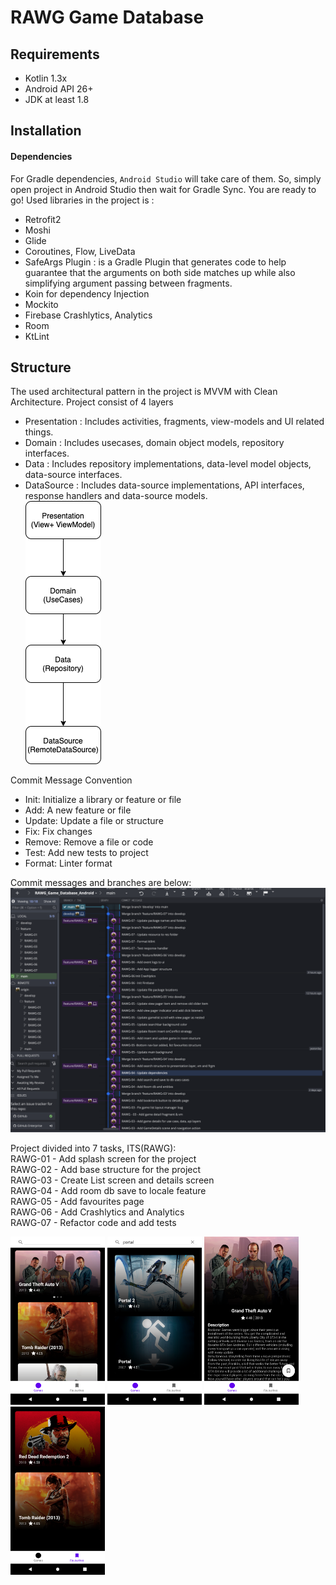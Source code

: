 # RAWG Game Database

## Requirements
- Kotlin 1.3x
- Android API 26+
- JDK at least 1.8

## Installation

#### Dependencies
For Gradle dependencies, `Android Studio` will take care of them. So, simply open project in Android Studio then wait
for Gradle Sync. You are ready to go! Used libraries in the project is :  

- Retrofit2  
- Moshi  
- Glide  
- Coroutines, Flow, LiveData
- SafeArgs Plugin : is a Gradle Plugin that generates code to help guarantee that the arguments on both side matches up while also simplifying argument passing between fragments.
- Koin for dependency Injection
- Mockito
- Firebase Crashlytics, Analytics
- Room
- KtLint

## Structure  
The used architectural pattern in the project is MVVM with Clean Architecture. Project consist of 4 layers   
- Presentation : Includes activities, fragments, view-models and UI related things.   
- Domain : Includes usecases, domain object models, repository interfaces.   
- Data : Includes repository implementations, data-level model objects, data-source interfaces.  
- DataSource : Includes data-source implementations, API interfaces, response handlers and data-source models.   
![Screenshot](Clean_arc.png)   

Commit Message Convention 

 - Init: Initialize a library or feature or file
 - Add: A new feature or file  
 - Update: Update a file or structure
 - Fix: Fix changes  
 - Remove: Remove a file or code  
 - Test: Add new tests to project 
 - Format: Linter format

Commit messages and branches are below:
![Screenshot](commits.png)

Project divided into 7 tasks, ITS(RAWG):   
RAWG-01 - Add splash screen for the project  
RAWG-02 - Add base structure for the project   
RAWG-03 - Create List screen and details screen    
RAWG-04 - Add room db save to locale feature     
RAWG-05 - Add favourites page    
RAWG-06 - Add Crashlytics and Analytics  
RAWG-07 - Refactor code and add tests     

<img src="https://github.com/oguzhanorhaan/RAWG_Game_Database_Android/blob/main/ss1.png" width="30%"> <img src="https://github.com/oguzhanorhaan/RAWG_Game_Database_Android/blob/main/ss2.png" width="30%"> <img src="https://github.com/oguzhanorhaan/RAWG_Game_Database_Android/blob/main/ss3.png" width="30%"> <img src="https://github.com/oguzhanorhaan/RAWG_Game_Database_Android/blob/main/ss4.png" width="30%">
